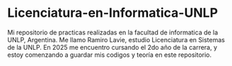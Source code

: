 # Licenciatura-en-Informatica-UNLP
Mi repositorio de practicas realizadas en la facultad de informatica de la UNLP, Argentina.
Me llamo Ramiro Lavie, estudio Licenciatura en Sistemas de la UNLP. En 2025 me encuentro cursando el 2do año de la carrera, y estoy comenzando a guardar mis codigos y teoría en este repositorio.
